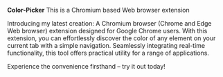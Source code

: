 <b>Color-Picker</b>
This is a Chromium based Web browser extension

Introducing my latest creation: 
A Chromium browser (Chrome and Edge Web browser) extension designed for Google Chrome users. With this extension, you can effortlessly discover the color of any element on your current tab with a simple navigation. Seamlessly integrating real-time functionality, this tool offers practical utility for a range of applications. 

Experience the convenience firsthand – try it out today!
